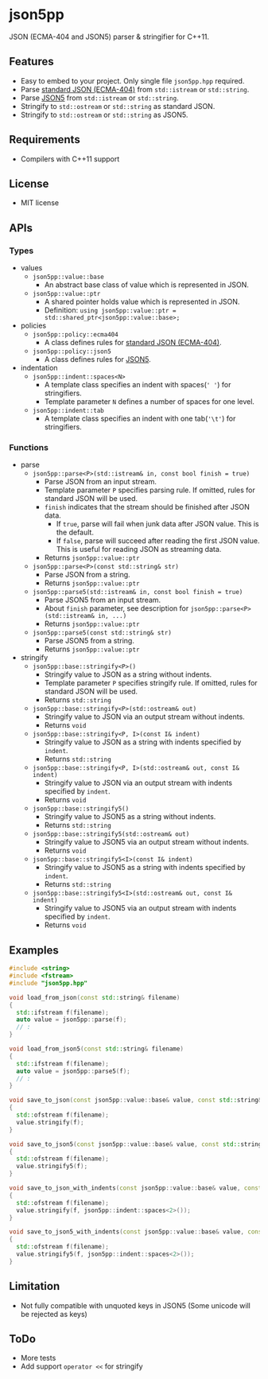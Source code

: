 # json5pp
JSON (ECMA-404 and JSON5) parser &amp; stringifier for C++11.

## Features

* Easy to embed to your project. Only single file `json5pp.hpp` required.
* Parse [standard JSON (ECMA-404)](https://www.json.org/) from `std::istream` or `std::string`.
* Parse [JSON5](https://json5.org/) from `std::istream` or `std::string`.
* Stringify to `std::ostream` or `std::string` as standard JSON.
* Stringify to `std::ostream` or `std::string` as JSON5.

## Requirements

* Compilers with C++11 support

## License

* MIT license

## APIs

### Types
* values
  * `json5pp::value::base`
    * An abstract base class of value which is represented in JSON.
  * `json5pp::value::ptr`
    * A shared pointer holds value which is represented in JSON.
    * Definition: `using json5pp::value::ptr = std::shared_ptr<json5pp::value::base>;`
* policies
  * `json5pp::policy::ecma404`
    * A class defines rules for [standard JSON (ECMA-404)](https://www.json.org/).
  * `json5pp::policy::json5`
    * A class defines rules for [JSON5](https://json5.org/).
* indentation
  * `json5pp::indent::spaces<N>`
    * A template class specifies an indent with spaces(`' '`) for stringifiers.
    * Template parameter `N` defines a number of spaces for one level.
  * `json5pp::indent::tab`
    * A template class specifies an indent with one tab(`'\t'`) for stringifiers.

### Functions

* parse
  * `json5pp::parse<P>(std::istream& in, const bool finish = true)`
    * Parse JSON from an input stream.
    * Template parameter `P` specifies parsing rule. If omitted, rules for standard JSON will be used.
    * `finish` indicates that the stream should be finished after JSON data.
      * If `true`, parse will fail when junk data after JSON value. This is the default.
      * If `false`, parse will succeed after reading the first JSON value. This is useful for reading JSON as streaming data.
    * Returns `json5pp::value::ptr`
  * `json5pp::parse<P>(const std::string& str)`
    * Parse JSON from a string.
    * Returns `json5pp::value::ptr`
  * `json5pp::parse5(std::istream& in, const bool finish = true)`
    * Parse JSON5 from an input stream.
    * About `finish` parameter, see description for `json5pp::parse<P>(std::istream& in, ...)`
    * Returns `json5pp::value::ptr`
  * `json5pp::parse5(const std::string& str)`
    * Parse JSON5 from a string.
    * Returns `json5pp::value::ptr`
* stringify
  * `json5pp::base::stringify<P>()`
    * Stringify value to JSON as a string without indents.
    * Template parameter `P` specifies stringify rule. If omitted, rules for standard JSON will be used.
    * Returns `std::string`
  * `json5pp::base::stringify<P>(std::ostream& out)`
    * Stringify value to JSON via an output stream without indents.
    * Returns `void`
  * `json5pp::base::stringify<P, I>(const I& indent)`
    * Stringify value to JSON as a string with indents specified by `indent`.
    * Returns `std::string`
  * `json5pp::base::stringify<P, I>(std::ostream& out, const I& indent)`
    * Stringify value to JSON via an output stream with indents specified by `indent`.
    * Returns `void`
  * `json5pp::base::stringify5()`
    * Stringify value to JSON5 as a string without indents.
    * Returns `std::string`
  * `json5pp::base::stringify5(std::ostream& out)`
    * Stringify value to JSON5 via an output stream without indents.
    * Returns `void`
  * `json5pp::base::stringify5<I>(const I& indent)`
    * Stringify value to JSON5 as a string with indents specified by `indent`.
    * Returns `std::string`
  * `json5pp::base::stringify5<I>(std::ostream& out, const I& indent)`
    * Stringify value to JSON5 via an output stream with indents specified by `indent`.
    * Returns `void`

## Examples

```cpp
#include <string>
#include <fstream>
#include "json5pp.hpp"

void load_from_json(const std::string& filename)
{
  std::ifstream f(filename);
  auto value = json5pp::parse(f);
  // :
}

void load_from_json5(const std::string& filename)
{
  std::ifstream f(filename);
  auto value = json5pp::parse5(f);
  // :
}

void save_to_json(const json5pp::value::base& value, const std::string& filename)
{
  std::ofstream f(filename);
  value.stringify(f);
}

void save_to_json5(const json5pp::value::base& value, const std::string& filename)
{
  std::ofstream f(filename);
  value.stringify5(f);
}

void save_to_json_with_indents(const json5pp::value::base& value, const std::string& filename)
{
  std::ofstream f(filename);
  value.stringify(f, json5pp::indent::spaces<2>());
}

void save_to_json5_with_indents(const json5pp::value::base& value, const std::string& filename)
{
  std::ofstream f(filename);
  value.stringify5(f, json5pp::indent::spaces<2>());
}
```

## Limitation

* Not fully compatible with unquoted keys in JSON5 (Some unicode will be rejected as keys)

## ToDo

* More tests
* Add support `operator <<` for stringify
